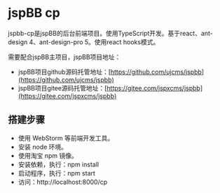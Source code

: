 # jspBB cp

jspbb-cp是jspBB的后台前端项目。使用TypeScript开发。基于react、ant-design 4、ant-design-pro 5。使用react hooks模式。

需要配合jspBB主项目，jspBB项目地址：

* jspBB项目github源码托管地址：[https://github.com/ujcms/jspbb](https://github.com/ujcms/jspbb)
* jspBB项目gitee源码托管地址：[https://gitee.com/jspxcms/jspbb](https://gitee.com/jspxcms/jspbb)

## 搭建步骤

- 使用 WebStorm 等前端开发工具。
- 安装 node 环境。
- 使用淘宝 npm 镜像。
- 安装依赖，执行：npm install
- 启动程序，执行：npm start
- 访问：http://localhost:8000/cp
